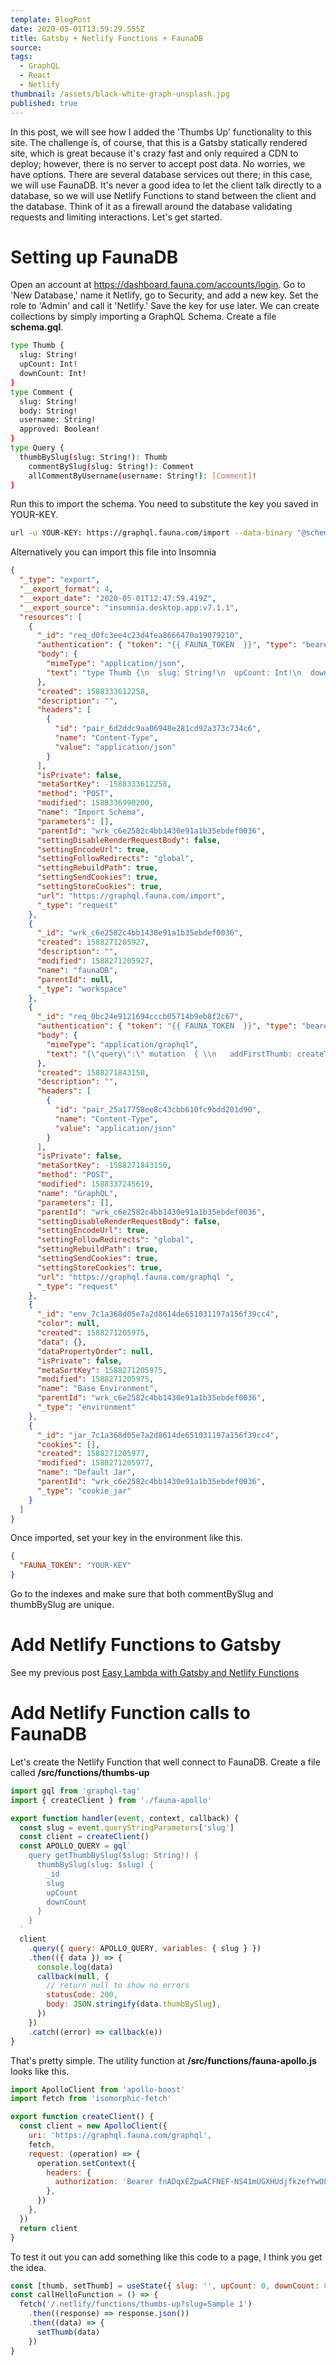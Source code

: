 ```yaml
---
template: BlogPost
date: 2020-05-01T13:59:29.555Z
title: Gatsby + Netlify Functions + FaunaDB
source:
tags:
  - GraphQL
  - React
  - Netlify
thumbnail: /assets/black-white-graph-unsplash.jpg
published: true
---
```


In this post, we will see how I added the 'Thumbs Up' functionality to this site. The challenge is, of course, that this is a Gatsby statically rendered site, which is great because it's crazy fast and only required a CDN to deploy; however, there is no server to accept post data. No worries, we have options. There are several database services out there; in this case, we will use FaunaDB. It's never a good idea to let the client talk directly to a database, so we will use Netlify Functions to stand between the client and the database. Think of it as a firewall around the database validating requests and limiting interactions. Let's get started.

# Setting up FaunaDB

Open an account at https://dashboard.fauna.com/accounts/login.
Go to 'New Database,' name it Netlify, go to Security, and add a new key. Set the role to 'Admin' and call it 'Netlify.' Save the key for use later. We can create collections by simply importing a GraphQL Schema. Create a file <b>schema.gql</b>.

```bash
type Thumb {
  slug: String!
  upCount: Int!
  downCount: Int!
}
type Comment {
  slug: String!
  body: String!
  username: String!
  approved: Boolean!
}
type Query {
  thumbBySlug(slug: String!): Thumb
    commentBySlug(slug: String!): Comment
    allCommentByUsername(username: String!): [Comment]!
}
```

Run this to import the schema. You need to substitute the key you saved in YOUR-KEY.

```bash
url -u YOUR-KEY: https://graphql.fauna.com/import --data-binary "@schema.gql"
```

Alternatively you can import this file into Insomnia

```json
{
  "_type": "export",
  "__export_format": 4,
  "__export_date": "2020-05-01T12:47:59.419Z",
  "__export_source": "insomnia.desktop.app:v7.1.1",
  "resources": [
    {
      "_id": "req_d0fc3ee4c23d4fea8666470a19079210",
      "authentication": { "token": "{{ FAUNA_TOKEN  }}", "type": "bearer" },
      "body": {
        "mimeType": "application/json",
        "text": "type Thumb {\n  slug: String!\n  upCount: Int!\n  downCount: Int!\n}\ntype Comment {\n  slug: String!\n  body: String!\n  username: String!\n  approved: Boolean!\n}\ntype Query {\n  thumbBySlug(slug: String!): Thumb\n\tcommentBySlug(slug: String!): Comment\n\tallCommentByUsername(username: String!): [Comment]!\n}"
      },
      "created": 1588333612258,
      "description": "",
      "headers": [
        {
          "id": "pair_6d2ddc9aa06948e281cd92a373c734c6",
          "name": "Content-Type",
          "value": "application/json"
        }
      ],
      "isPrivate": false,
      "metaSortKey": -1588333612258,
      "method": "POST",
      "modified": 1588336990200,
      "name": "Import Schema",
      "parameters": [],
      "parentId": "wrk_c6e2582c4bb1430e91a1b35ebdef0036",
      "settingDisableRenderRequestBody": false,
      "settingEncodeUrl": true,
      "settingFollowRedirects": "global",
      "settingRebuildPath": true,
      "settingSendCookies": true,
      "settingStoreCookies": true,
      "url": "https://graphql.fauna.com/import",
      "_type": "request"
    },
    {
      "_id": "wrk_c6e2582c4bb1430e91a1b35ebdef0036",
      "created": 1588271205927,
      "description": "",
      "modified": 1588271205927,
      "name": "faunaDB",
      "parentId": null,
      "_type": "workspace"
    },
    {
      "_id": "req_0bc24e9121694cccb05714b9eb8f2c67",
      "authentication": { "token": "{{ FAUNA_TOKEN  }}", "type": "bearer" },
      "body": {
        "mimeType": "application/graphql",
        "text": "{\"query\":\" mutation  { \\n   addFirstThumb: createThumb(data: {slug: \\\"Sample 1\\\", upCount: 1}) {\\n    slug\\n    downCount\\n    upCount\\n    _id\\n  }\\n  addSecondThumb: createThumb(data: {slug: \\\"Sample 2\\\"}) {\\n    slug\\n    downCount\\n    upCount\\n    _id\\n  }\\n}\"}"
      },
      "created": 1588271843150,
      "description": "",
      "headers": [
        {
          "id": "pair_25a17758ee8c43cbb610fc9bdd201d90",
          "name": "Content-Type",
          "value": "application/json"
        }
      ],
      "isPrivate": false,
      "metaSortKey": -1588271843150,
      "method": "POST",
      "modified": 1588337245619,
      "name": "GraphQL",
      "parameters": [],
      "parentId": "wrk_c6e2582c4bb1430e91a1b35ebdef0036",
      "settingDisableRenderRequestBody": false,
      "settingEncodeUrl": true,
      "settingFollowRedirects": "global",
      "settingRebuildPath": true,
      "settingSendCookies": true,
      "settingStoreCookies": true,
      "url": "https://graphql.fauna.com/graphql ",
      "_type": "request"
    },
    {
      "_id": "env_7c1a368d05e7a2d8614de651031197a156f39cc4",
      "color": null,
      "created": 1588271205975,
      "data": {},
      "dataPropertyOrder": null,
      "isPrivate": false,
      "metaSortKey": 1588271205975,
      "modified": 1588271205975,
      "name": "Base Environment",
      "parentId": "wrk_c6e2582c4bb1430e91a1b35ebdef0036",
      "_type": "environment"
    },
    {
      "_id": "jar_7c1a368d05e7a2d8614de651031197a156f39cc4",
      "cookies": [],
      "created": 1588271205977,
      "modified": 1588271205977,
      "name": "Default Jar",
      "parentId": "wrk_c6e2582c4bb1430e91a1b35ebdef0036",
      "_type": "cookie_jar"
    }
  ]
}
```

Once imported, set your key in the environment like this.

```json
{
  "FAUNA_TOKEN": "YOUR-KEY"
}
```

Go to the indexes and make sure that both commentBySlug and thumbBySlug are unique.

# Add Netlify Functions to Gatsby

See my previous post [Easy Lambda with Gatsby and Netlify Functions](/post/2020-04-07-easy-lambda-with-gatsby-and-netlify-functions/)

# Add Netlify Function calls to FaunaDB

Let's create the Netlify Function that well connect to FaunaDB. Create a file called <b>/src/functions/thumbs-up</b>

```javascript
import gql from 'graphql-tag'
import { createClient } from './fauna-apollo'

export function handler(event, context, callback) {
  const slug = event.queryStringParameters['slug']
  const client = createClient()
  const APOLLO_QUERY = gql`
    query getThumbBySlug($slug: String!) {
      thumbBySlug(slug: $slug) {
        _id
        slug
        upCount
        downCount
      }
    }
  `
  client
    .query({ query: APOLLO_QUERY, variables: { slug } })
    .then(({ data }) => {
      console.log(data)
      callback(null, {
        // return null to show no errors
        statusCode: 200,
        body: JSON.stringify(data.thumbBySlug),
      })
    })
    .catch((error) => callback(e))
}
```

That's pretty simple. The utility function at <b>/src/functions/fauna-apollo.js</b> looks like this.

```javascript
import ApolloClient from 'apollo-boost'
import fetch from 'isomorphic-fetch'

export function createClient() {
  const client = new ApolloClient({
    uri: 'https://graphql.fauna.com/graphql',
    fetch,
    request: (operation) => {
      operation.setContext({
        headers: {
          authorization: 'Bearer fnADqxEZpwACFNEF-NS41mUGXHUdjfkzefYwOLGC',
        },
      })
    },
  })
  return client
}
```

To test it out you can add something like this code to a page, I think you get the idea.

```javascript
const [thumb, setThumb] = useState({ slug: '', upCount: 0, downCount: 0 })
const callHelloFunction = () => {
  fetch('/.netlify/functions/thumbs-up?slug=Sample 1')
    .then((response) => response.json())
    .then((data) => {
      setThumb(data)
    })
}
```
